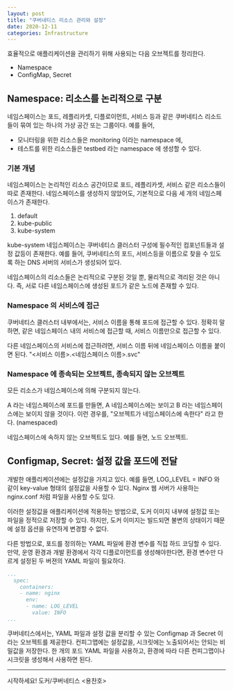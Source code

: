 ```yaml
---
layout: post
title: "쿠버네티스 리소스 관리와 설정"
date: 2020-12-11
categories: Infrastructure
---
```


효율적으로 애플리케이션을 관리하기 위해 사용되는 다음 오브젝트를 정리한다.

- Namespace
- ConfigMap, Secret

## Namespace: 리소스를 논리적으로 구분

네임스페이스는 포드, 레플리카셋, 디플로이먼트, 서비스 등과 같은 쿠버네티스 리소드들이 묶여 있는 하나의 가상 공간 또는 그룹이다.
예를 들어, 

- 모니터링을 위한 리소스들은 monitoring 이라는 namespace 에, 
- 테스트를 위한 리소스들은 testbed 라는 namespace 에 생성할 수 있다.

### 기본 개념

네임스페이스는 논리적인 리소스 공간이므로 포드, 레플리카셋, 서비스 같은 리소스들이 따로 존재한다.
네임스페이스를 생성하지 않았어도, 기본적으로 다음 세 개의 네임스페이스가 존재한다.

1. default
2. kube-public
3. kube-system

kube-system 네임스페이스는 쿠버네티스 클러스터 구성에 필수적인 컴포넌트들과 설정 값등이 존재한다.
예를 들어, 쿠버네티스의 포드, 서비스등을 이름으로 찾을 수 있도록 하는 DNS 서버의 서비스가 생성되어 있다.

네임스페이스의 리소스들은 논리적으로 구분된 것일 뿐, 물리적으로 격리된 것은 아니다.
즉, 서로 다른 네임스페이스에 생성된 포드가 같은 노드에 존재할 수 있다.

### Namespace 의 서비스에 접근

쿠버네티스 클러스터 내부에서는, 서비스 이름을 통해 포드에 접근할 수 있다. 
정확히 말하면, 같은 네임스페이스 내의 서비스에 접근할 때, 서비스 이름만으로 접근할 수 있다.

다른 네임스페이스의 서비스에 접근하려면, 서비스 이름 뒤에 네임스페이스 이름을 붙이면 된다.
"<서비스 이름>.<네임스페이스 이름>.svc"  

### Namespace 에 종속되는 오브젝트, 종속되지 않는 오브젝트

모든 리소스가 네임스페이스에 의해 구분되지 않는다.

A 라는 네임스페이스에 포드를 만들면, A 네임스페이스에는 보이고 B 라는 네임스페이스에는 보이지 않을 것이다. 
이런 경우를, "오브젝트가 네임스페이스에 속한다" 라고 한다. (namespaced)

네임스페이스에 속하지 않는 오브젝트도 있다. 예를 들면, 노드 오브젝트.

## Configmap, Secret: 설정 값을 포드에 전달

개발한 애플리케이션에는 설정값을 가지고 있다.
예를 들면, LOG_LEVEL = INFO 와 같이 key-value 형태의 설정값을 사용할 수 있다.
Nginx 웹 서버가 사용하는 nginx.conf 처럼 파일을 사용할 수도 있다.

이러한 설정값을 애플리케이션에 적용하는 방법으로, 도커 이미지 내부에 설정값 또는 파일을 정적으로 저장할 수 있다.
하지만, 도커 이미지는 빌드되면 불변의 상태이기 때문에 설정 옵션을 유연하게 변경할 수 없다.

다른 방법으로, 포드를 정의하는 YAML 파일에 환경 변수를 직접 하드 코딩할 수 있다.
만약, 운영 환경과 개발 환경에서 각각 디플로이먼트를 생성해야한다면, 환경 변수만 다르게 설정된 두 버젼의 YAML 파일이 필요하다.

```yaml
...
  spec:
    containers:
    - name: nginx
      env:
      - name: LOG_LEVEL
        value: INFO
...
```

쿠버네티스에서는, YAML 파일과 설정 값을 분리할 수 있는 Configmap 과 Secret 이라는 오브젝트를 제공한다.
컨피그맵에는 설정값을, 시크릿에는 노출되어서는 안되는 비밀값을 저장한다.
한 개의 포드 YAML 파일을 사용하고, 환경에 따라 다른 컨피그맵이나 시크릿을 생성해서 사용하면 된다.

---

시작하세요! 도커/쿠버네티스 <용찬호>
